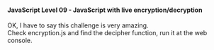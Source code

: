 #### JavaScript Level 09 - JavaScript with live encryption/decryption

OK, I have to say this challenge is very amazing.  
Check encryption.js and find the decipher function, run it at the web console.
